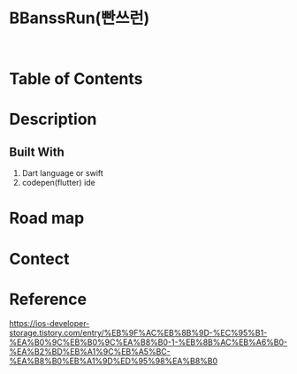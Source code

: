 # BBanssRun(빤쓰런)
<br>

# Table of Contents


# Description

## Built With
1. Dart language or swift
2. codepen(flutter) ide



# Road map



# Contect

# Reference
https://ios-developer-storage.tistory.com/entry/%EB%9F%AC%EB%8B%9D-%EC%95%B1-%EA%B0%9C%EB%B0%9C%EA%B8%B0-1-%EB%8B%AC%EB%A6%B0-%EA%B2%BD%EB%A1%9C%EB%A5%BC-%EA%B8%B0%EB%A1%9D%ED%95%98%EA%B8%B0
